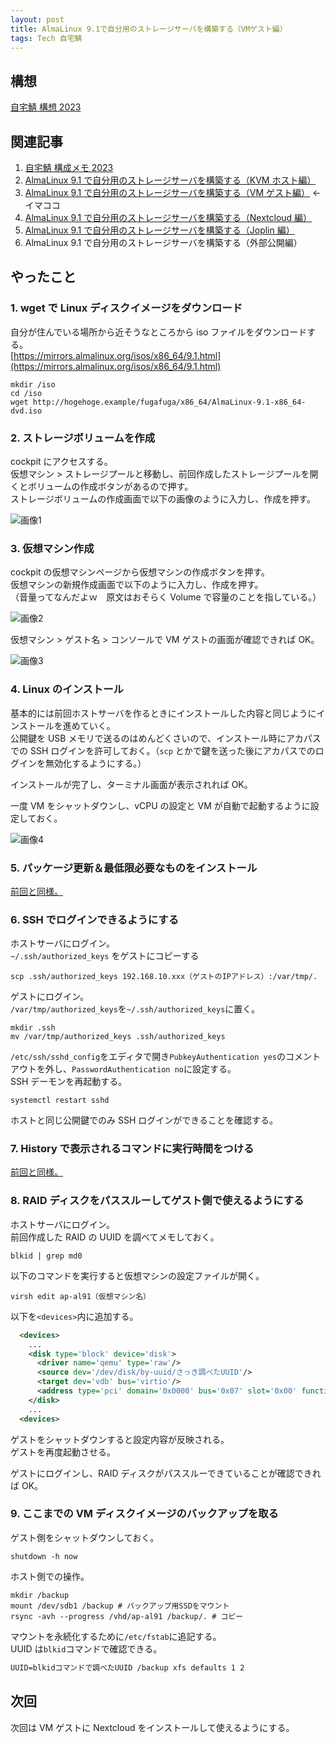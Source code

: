 ```yaml
---
layout: post
title: AlmaLinux 9.1で自分用のストレージサーバを構築する（VMゲスト編）
tags: Tech 自宅鯖
---
```


## 構想

[自宅鯖 構想 2023](../../../2023/04/15/01.html)

## 関連記事

1. [自宅鯖 構成メモ 2023](../../../2023/04/12/01.html)
2. [AlmaLinux 9.1 で自分用のストレージサーバを構築する（KVM ホスト編）](../../../2023/04/15/02.html)
3. [AlmaLinux 9.1 で自分用のストレージサーバを構築する（VM ゲスト編）](../../../2023/04/16/01.html) ← イマココ
4. [AlmaLinux 9.1 で自分用のストレージサーバを構築する（Nextcloud 編）](../../../2023/07/04/01.html)
5. [AlmaLinux 9.1 で自分用のストレージサーバを構築する（Joplin 編）](../../../2023/07/07/01.html)
6. AlmaLinux 9.1 で自分用のストレージサーバを構築する（外部公開編）

## やったこと

### 1. wget で Linux ディスクイメージをダウンロード

自分が住んでいる場所から近そうなところから iso ファイルをダウンロードする。  
[https://mirrors.almalinux.org/isos/x86_64/9.1.html](https://mirrors.almalinux.org/isos/x86_64/9.1.html)

```shell
mkdir /iso
cd /iso
wget http://hogehoge.example/fugafuga/x86_64/AlmaLinux-9.1-x86_64-dvd.iso
```

### 2. ストレージボリュームを作成

cockpit にアクセスする。  
仮想マシン > ストレージプールと移動し、前回作成したストレージプールを開くとボリュームの作成ボタンがあるので押す。  
ストレージボリュームの作成画面で以下の画像のように入力し、作成を押す。

![画像1](/assets/img/blog/2023-04-16-01.webp)

### 3. 仮想マシン作成

cockpit の仮想マシンページから仮想マシンの作成ボタンを押す。  
仮想マシンの新規作成画面で以下のように入力し、作成を押す。  
（音量ってなんだよｗ　原文はおそらく Volume で容量のことを指している。）

![画像2](/assets/img/blog/2023-04-16-03.webp)

仮想マシン > ゲスト名 > コンソールで VM ゲストの画面が確認できれば OK。

![画像3](/assets/img/blog/2023-04-16-04.webp)

### 4. Linux のインストール

基本的には前回ホストサーバを作るときにインストールした内容と同じようにインストールを進めていく。  
公開鍵を USB メモリで送るのはめんどくさいので、インストール時にアカパスでの SSH ログインを許可しておく。（`scp` とかで鍵を送った後にアカパスでのログインを無効化するようにする。）

インストールが完了し、ターミナル画面が表示されれば OK。

一度 VM をシャットダウンし、vCPU の設定と VM が自動で起動するように設定しておく。

![画像4](/assets/img/blog/2023-04-16-02.webp)

### 5. パッケージ更新＆最低限必要なものをインストール

[前回と同様。](../../../2023/04/15/02.html#2-パッケージ更新最低限必要なものをインストール)

### 6. SSH でログインできるようにする

ホストサーバにログイン。  
`~/.ssh/authorized_keys` をゲストにコピーする

```shell
scp .ssh/authorized_keys 192.168.10.xxx（ゲストのIPアドレス）:/var/tmp/.
```

ゲストにログイン。  
`/var/tmp/authorized_keys`を`~/.ssh/authorized_keys`に置く。

```shell
mkdir .ssh
mv /var/tmp/authorized_keys .ssh/authorized_keys
```

`/etc/ssh/sshd_config`をエディタで開き`PubkeyAuthentication yes`のコメントアウトを外し、`PasswordAuthentication no`に設定する。  
SSH デーモンを再起動する。

```shell
systemctl restart sshd
```

ホストと同じ公開鍵でのみ SSH ログインができることを確認する。

### 7. History で表示されるコマンドに実行時間をつける

[前回と同様。](../../../2023/04/15/02.html#4-history-で表示されるコマンドに実行時間をつける)

### 8. RAID ディスクをパススルーしてゲスト側で使えるようにする

ホストサーバにログイン。  
前回作成した RAID の UUID を調べてメモしておく。

```shell
blkid | grep md0
```

以下のコマンドを実行すると仮想マシンの設定ファイルが開く。

```shell
virsh edit ap-al91（仮想マシン名）
```

以下を`<devices>`内に追加する。

```xml
  <devices>
    ...
    <disk type='block' device='disk'>
      <driver name='qemu' type='raw'/>
      <source dev='/dev/disk/by-uuid/さっき調べたUUID'/>
      <target dev='vdb' bus='virtio'/>
      <address type='pci' domain='0x0000' bus='0x07' slot='0x00' function='0x0'/>
    </disk>
    ...
  <devices>
```

ゲストをシャットダウンすると設定内容が反映される。  
ゲストを再度起動させる。

ゲストにログインし、RAID ディスクがパススルーできていることが確認できれば OK。

### 9. ここまでの VM ディスクイメージのバックアップを取る

ゲスト側をシャットダウンしておく。

```shell
shutdown -h now
```

ホスト側での操作。

```shell
mkdir /backup
mount /dev/sdb1 /backup # バックアップ用SSDをマウント
rsync -avh --progress /vhd/ap-al91 /backup/. # コピー
```

マウントを永続化するために`/etc/fstab`に追記する。  
UUID は`blkid`コマンドで確認できる。

```txt
UUID=blkidコマンドで調べたUUID /backup xfs defaults 1 2
```

## 次回

次回は VM ゲストに Nextcloud をインストールして使えるようにする。
